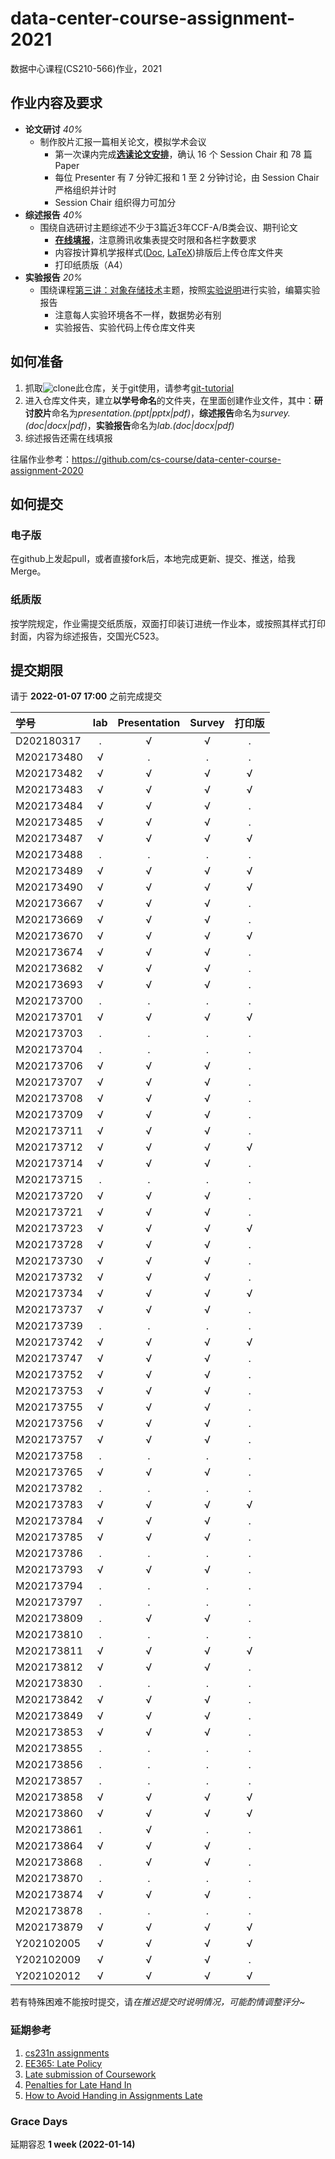 # data-center-course-assignment-2021

数据中心课程(CS210-566)作业，2021

## 作业内容及要求

- **论文研讨** *40%*
  - 制作胶片汇报一篇相关论文，模拟学术会议
    - 第一次课内完成[**选读论文安排**](https://docs.qq.com/doc/DRG1CZFZmaFRRYkJj)，确认 16 个 Session Chair 和 78 篇 Paper
    - 每位 Presenter 有 7 分钟汇报和 1 至 2 分钟讨论，由 Session Chair 严格组织并计时
    - Session Chair 组织得力可加分
- **综述报告** *40%*
  - 围绕自选研讨主题综述不少于3篇近3年CCF-A/B类会议、期刊论文
    - [**在线填报**](https://docs.qq.com/form/page/DREZhYWV1Q3hPbG1n?_w_tencentdocx_form=1)，注意腾讯收集表提交时限和各栏字数要求
    - 内容按计算机学报样式([Doc](http://cjc.ict.ac.cn/wltg/new/submit/CJC-Templet_Word2003.doc), [LaTeX](http://cjc.ict.ac.cn/wltg/new/submit/LatexTemplet.zip))排版后上传仓库文件夹
    - 打印纸质版（A4）
- **实验报告** *20%*
  - 围绕课程[第三讲：对象存储技术](https://shi_zhan.gitlab.io/data-center-course/data-center-2021-obs)主题，按照[实验说明](https://shi_zhan.gitlab.io/data-center-course/data-center-2021-obs#67)进行实验，编纂实验报告
    - 注意每人实验环境各不一样，数据势必有别
    - 实验报告、实验代码上传仓库文件夹

## 如何准备

1. 抓取![clone](./clone.png?raw=true)此仓库，关于git使用，请参考[git-tutorial](https://github.com/cs-course/git-tutorial)
2. 进入仓库文件夹，建立**以学号命名**的文件夹，在里面创建作业文件，其中：**研讨胶片**命名为*presentation.(ppt|pptx|pdf)*，**综述报告**命名为*survey.(doc|docx|pdf)*，**实验报告**命名为*lab.(doc|docx|pdf)*
3. 综述报告还需在线填报

往届作业参考：<https://github.com/cs-course/data-center-course-assignment-2020>

## 如何提交

### 电子版

在github上发起pull，或者直接fork后，本地完成更新、提交、推送，给我Merge。

### 纸质版

按学院规定，作业需提交纸质版，双面打印装订进统一作业本，或按照其样式打印封面，内容为综述报告，交国光C523。

## 提交期限

请于 **2022-01-07 17:00** 之前完成提交

| 学号       | lab | Presentation | Survey | **打印版** |
| :---       | :---:   | :---:   | :---:  | :---:      |
| D202180317 | . | √ | √ | . |
| M202173480 | √ | . | . | . |
| M202173482 | √ | √ | √ | √ |
| M202173483 | √ | √ | √ | √ |
| M202173484 | √ | √ | √ | . |
| M202173485 | √ | √ | √ | . |
| M202173487 | √ | √ | √ | √ |
| M202173488 | . | . | . | . |
| M202173489 | √ | √ | √ | √ |
| M202173490 | √ | √ | √ | √ |
| M202173667 | √ | √ | √ | . |
| M202173669 | √ | √ | √ | . |
| M202173670 | √ | √ | √ | √ |
| M202173674 | √ | √ | √ | . |
| M202173682 | √ | √ | √ | . |
| M202173693 | √ | √ | √ | . |
| M202173700 | . | . | . | . |
| M202173701 | √ | √ | √ | √ |
| M202173703 | . | . | . | . |
| M202173704 | . | . | . | . |
| M202173706 | √ | √ | √ | . |
| M202173707 | √ | √ | √ | . |
| M202173708 | √ | √ | √ | . |
| M202173709 | √ | √ | √ | . |
| M202173711 | √ | √ | √ | . |
| M202173712 | √ | √ | √ | √ |
| M202173714 | √ | √ | √ | . |
| M202173715 | . | . | . | . |
| M202173720 | √ | √ | √ | . |
| M202173721 | √ | √ | √ | . |
| M202173723 | √ | √ | √ | √ |
| M202173728 | √ | √ | √ | . |
| M202173730 | √ | √ | √ | . |
| M202173732 | √ | √ | √ | . |
| M202173734 | √ | √ | √ | √ |
| M202173737 | √ | √ | √ | . |
| M202173739 | . | . | . | . |
| M202173742 | √ | √ | √ | √ |
| M202173747 | √ | √ | √ | . |
| M202173752 | √ | √ | √ | . |
| M202173753 | √ | √ | √ | . |
| M202173755 | √ | √ | √ | . |
| M202173756 | √ | √ | √ | . |
| M202173757 | √ | √ | √ | . |
| M202173758 | . | . | . | . |
| M202173765 | √ | √ | √ | . |
| M202173782 | . | . | . | . |
| M202173783 | √ | √ | √ | √ |
| M202173784 | √ | √ | √ | . |
| M202173785 | √ | √ | √ | . |
| M202173786 | . | . | . | . |
| M202173793 | √ | √ | √ | . |
| M202173794 | . | . | . | . |
| M202173797 | . | . | . | . |
| M202173809 | . | √ | √ | . |
| M202173810 | . | . | . | . |
| M202173811 | √ | √ | √ | √ |
| M202173812 | √ | √ | √ | . |
| M202173830 | . | . | . | . |
| M202173842 | √ | √ | √ | . |
| M202173849 | √ | √ | √ | . |
| M202173853 | √ | √ | √ | . |
| M202173855 | . | . | . | . |
| M202173856 | . | . | . | . |
| M202173857 | . | . | . | . |
| M202173858 | √ | √ | √ | √ |
| M202173860 | √ | √ | √ | √ |
| M202173861 | . | √ | . | . |
| M202173864 | √ | √ | √ | . |
| M202173868 | . | √ | √ | . |
| M202173870 | . | . | . | . |
| M202173874 | √ | √ | √ | . |
| M202173878 | . | . | . | . |
| M202173879 | √ | √ | √ | √ |
| Y202102005 | √ | √ | √ | √ |
| Y202102009 | √ | √ | √ | . |
| Y202102012 | √ | √ | √ | √ |

若有特殊困难不能按时提交，请*在推迟提交时说明情况，可能酌情调整评分~*

### 延期参考

1. [cs231n assignments](http://vision.stanford.edu/teaching/cs231n/assignments.html)
2. [EE365: Late Policy](https://stanford.edu/class/ee365/late.html)
3. [Late submission of Coursework](https://www2.le.ac.uk/offices/sas2/assessments/late-submission)
4. [Penalties for Late Hand In](http://www.dcs.shef.ac.uk/intranet/teaching/public/assessment/latehandin.html)
5. [How to Avoid Handing in Assignments Late](https://www.wikihow.com/Avoid-Handing-in-Assignments-Late)

### Grace Days

延期容忍 **1 week (2022-01-14)**
